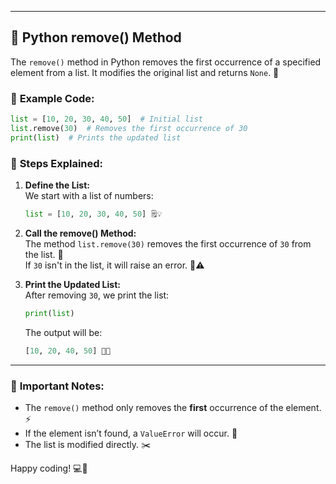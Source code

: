 
---

## 🐍 **Python remove() Method**

The `remove()` method in Python removes the first occurrence of a specified element from a list. It modifies the original list and returns `None`. 🔨

### 📝 **Example Code:**

```python
list = [10, 20, 30, 40, 50]  # Initial list
list.remove(30)  # Removes the first occurrence of 30
print(list)  # Prints the updated list
```

### 👣 **Steps Explained:**

1. **Define the List:**  
   We start with a list of numbers:  
   ```python
   list = [10, 20, 30, 40, 50] 🗒️💡
   ```

2. **Call the remove() Method:**  
   The method `list.remove(30)` removes the first occurrence of `30` from the list. 🧹  
   If `30` isn't in the list, it will raise an error. 🚫⚠️

3. **Print the Updated List:**  
   After removing `30`, we print the list:  
   ```python
   print(list)
   ```
   The output will be:  
   ```python
   [10, 20, 40, 50] 🌟🚀
   ```

---

### 📍 **Important Notes:**

- The `remove()` method only removes the **first** occurrence of the element. ⚡  
- If the element isn’t found, a `ValueError` will occur. 🚨  
- The list is modified directly. ✂️

Happy coding! 💻🎉
